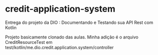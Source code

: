 # credit-application-system
Entrega do projeto da DIO : Documentando e Testando sua API Rest com Kotlin




Projeto basicamente clonado das aulas.
Minha adição é o arquivo CreditResourceTest  em test/kotlin/me.dio.credit.application.system/controller
